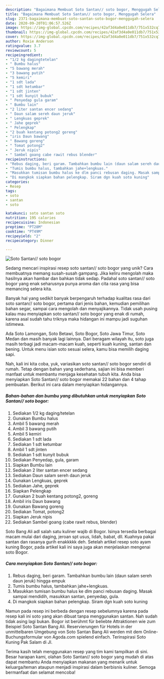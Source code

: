 ```yaml
---
description: "Bagaimana Membuat Soto Santan// soto bogor, Menggugah Selera"
title: "Bagaimana Membuat Soto Santan// soto bogor, Menggugah Selera"
slug: 2371-bagaimana-membuat-soto-santan-soto-bogor-menggugah-selera
date: 2020-09-20T01:06:57.526Z
image: https://img-global.cpcdn.com/recipes/42af3d4a0e011db7/751x532cq70/soto-santan-soto-bogor-foto-resep-utama.jpg
thumbnail: https://img-global.cpcdn.com/recipes/42af3d4a0e011db7/751x532cq70/soto-santan-soto-bogor-foto-resep-utama.jpg
cover: https://img-global.cpcdn.com/recipes/42af3d4a0e011db7/751x532cq70/soto-santan-soto-bogor-foto-resep-utama.jpg
author: Roxie Anderson
ratingvalue: 3.7
reviewcount: 5
recipeingredient:
- "1/2 kg dagingtetelan"
- " Bumbu halus"
- "5 bawang merah"
- "3 bawang putih"
- "5 kemiri"
- "1 sdt lada"
- "1 sdt ketumbar"
- "1 sdt jinten"
- "1 sdt kunyit bubuk"
- " Penyedap gula garam"
- " Bumbu lain"
- "2 liter santan encer sedang"
- " Daun salam sereh daun jeruk"
- " Lengkuas geprek"
- " Jahe geprek"
- " Pelengkap"
- "2 buah kentang potong2 goreng"
- "iris Daun bawang"
- " Bawang goreng"
- " Tomat potong2"
- " Jeruk nipis"
- " Sambel goang cabe rawit rebus blender"
recipeinstructions:
- "Rebus daging, beri garam. Tambahkan bumbu lain (daun salam sereh daun jeruk) hingga empuk"
- "Tumis bumbu halus, tambahkan jahe+lengkuas."
- "Masukkan tumisan bumbu halus ke dlm panci rebusan daging. Masak sampai mendidih, masukkan santan, penyedap, gula."
- "Di mangkok siapkan bahan pelengkap. Siram dgn kuah soto kuning"
categories:
- Resep
tags:
- soto
- santan
- soto

katakunci: soto santan soto 
nutrition: 195 calories
recipecuisine: Indonesian
preptime: "PT28M"
cooktime: "PT49M"
recipeyield: "2"
recipecategory: Dinner

---
```



![Soto Santan// soto bogor](https://img-global.cpcdn.com/recipes/42af3d4a0e011db7/751x532cq70/soto-santan-soto-bogor-foto-resep-utama.jpg)

Sedang mencari inspirasi resep soto santan// soto bogor yang unik? Cara membuatnya memang susah-susah gampang. Jika keliru mengolah maka hasilnya akan hambar dan bahkan tidak sedap. Padahal soto santan// soto bogor yang enak seharusnya punya aroma dan cita rasa yang bisa memancing selera kita.

Banyak hal yang sedikit banyak berpengaruh terhadap kualitas rasa dari soto santan// soto bogor, pertama dari jenis bahan, kemudian pemilihan bahan segar, sampai cara mengolah dan menyajikannya. Tidak usah pusing kalau mau menyiapkan soto santan// soto bogor yang enak di rumah, karena asal sudah tahu triknya maka hidangan ini mampu jadi suguhan istimewa.

Ada Soto Lamongan, Soto Betawi, Soto Bogor, Soto Jawa Timur, Soto Medan dan masih banyak lagi lainnya. Dari beragam wilayah itu, soto juga masih terbagi jadi macam-macam kuah, seperti kuah kuning, santan dan bening. Untuk menu isian soto sesuai selera, kamu bisa memilih daging sapi.


Nah, kali ini kita coba, yuk, variasikan soto santan// soto bogor sendiri di rumah. Tetap dengan bahan yang sederhana, sajian ini bisa memberi manfaat untuk membantu menjaga kesehatan tubuh kita. Anda bisa menyiapkan Soto Santan// soto bogor memakai 22 bahan dan 4 tahap pembuatan. Berikut ini cara dalam menyiapkan hidangannya.

<!--inarticleads1-->

##### Bahan-bahan dan bumbu yang dibutuhkan untuk menyiapkan Soto Santan// soto bogor:

1. Sediakan 1/2 kg daging/tetelan
1. Gunakan  Bumbu halus
1. Ambil 5 bawang merah
1. Ambil 3 bawang putih
1. Ambil 5 kemiri
1. Sediakan 1 sdt lada
1. Sediakan 1 sdt ketumbar
1. Ambil 1 sdt jinten
1. Sediakan 1 sdt kunyit bubuk
1. Sediakan  Penyedap, gula, garam
1. Siapkan  Bumbu lain
1. Sediakan 2 liter santan encer sedang
1. Sediakan  Daun salam sereh daun jeruk
1. Gunakan  Lengkuas, geprek
1. Sediakan  Jahe, geprek
1. Siapkan  Pelengkap
1. Gunakan 2 buah kentang potong2, goreng
1. Ambil iris Daun bawang
1. Gunakan  Bawang goreng
1. Sediakan  Tomat, potong2
1. Siapkan  Jeruk nipis
1. Sediakan  Sambel goang (cabe rawit rebus, blender)


Soto Bang Ali adl salah satu kuliner wajib di Bogor. Isinya tersedia berbagai macam mulai dari daging, jeroan spt usus, lidah, babat, dll. Kuahnya pakai santan dan rasanya gurih enakkkkk deh. Setelah artikel resep soto ayam kuning Bogor, pada artikel kali ini saya juga akan menjelaskan mengenai soto Bogor. 

<!--inarticleads2-->

##### Cara menyiapkan Soto Santan// soto bogor:

1. Rebus daging, beri garam. Tambahkan bumbu lain (daun salam sereh daun jeruk) hingga empuk
1. Tumis bumbu halus, tambahkan jahe+lengkuas.
1. Masukkan tumisan bumbu halus ke dlm panci rebusan daging. Masak sampai mendidih, masukkan santan, penyedap, gula.
1. Di mangkok siapkan bahan pelengkap. Siram dgn kuah soto kuning


Namun pada resep ini berbeda dengan resep sebelumnya karena pada resep kali ini soto yang akan dibuat tanpa menggunakan santan. Nah sudah tidak asing lagi bukan. Bogor ist berühmt für beliebte Attraktionen wie zum Beispiel Soto Santan Bang Ali. Reservierungen für Hotels in der unmittelbaren Umgebung von Soto Santan Bang Ali werden mit dem Online-Buchungsformular von Agoda.com spielend einfach. Terinspirasi Soto Kuning Pak Salam di Jl. 

Terima kasih telah menggunakan resep yang tim kami tampilkan di sini. Besar harapan kami, olahan Soto Santan// soto bogor yang mudah di atas dapat membantu Anda menyiapkan makanan yang menarik untuk keluarga/teman ataupun menjadi inspirasi dalam berbisnis kuliner. Semoga bermanfaat dan selamat mencoba!
